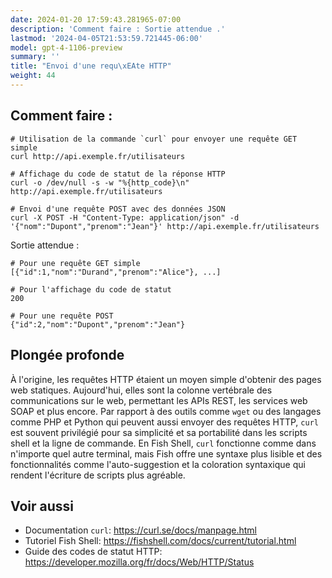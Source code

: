 ```yaml
---
date: 2024-01-20 17:59:43.281965-07:00
description: 'Comment faire : Sortie attendue .'
lastmod: '2024-04-05T21:53:59.721445-06:00'
model: gpt-4-1106-preview
summary: ''
title: "Envoi d'une requ\xEAte HTTP"
weight: 44
---
```


## Comment faire :
```Fish Shell
# Utilisation de la commande `curl` pour envoyer une requête GET simple
curl http://api.exemple.fr/utilisateurs

# Affichage du code de statut de la réponse HTTP
curl -o /dev/null -s -w "%{http_code}\n" http://api.exemple.fr/utilisateurs

# Envoi d'une requête POST avec des données JSON
curl -X POST -H "Content-Type: application/json" -d '{"nom":"Dupont","prenom":"Jean"}' http://api.exemple.fr/utilisateurs
```

Sortie attendue :
```
# Pour une requête GET simple
[{"id":1,"nom":"Durand","prenom":"Alice"}, ...]

# Pour l'affichage du code de statut
200

# Pour une requête POST
{"id":2,"nom":"Dupont","prenom":"Jean"}
```

## Plongée profonde
À l'origine, les requêtes HTTP étaient un moyen simple d'obtenir des pages web statiques. Aujourd'hui, elles sont la colonne vertébrale des communications sur le web, permettant les APIs REST, les services web SOAP et plus encore. Par rapport à des outils comme `wget` ou des langages comme PHP et Python qui peuvent aussi envoyer des requêtes HTTP, `curl` est souvent privilégié pour sa simplicité et sa portabilité dans les scripts shell et la ligne de commande. En Fish Shell, `curl` fonctionne comme dans n'importe quel autre terminal, mais Fish offre une syntaxe plus lisible et des fonctionnalités comme l'auto-suggestion et la coloration syntaxique qui rendent l'écriture de scripts plus agréable.

## Voir aussi
- Documentation `curl`: https://curl.se/docs/manpage.html
- Tutoriel Fish Shell: https://fishshell.com/docs/current/tutorial.html
- Guide des codes de statut HTTP: https://developer.mozilla.org/fr/docs/Web/HTTP/Status
